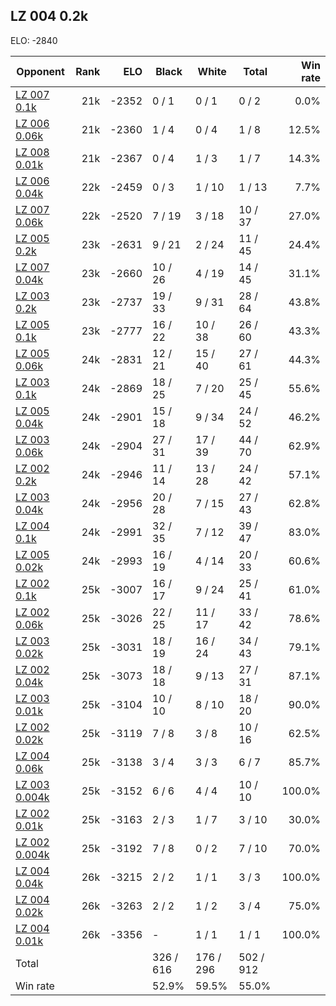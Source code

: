 ## LZ 004 0.2k ##

ELO: -2840

Opponent | Rank | ELO | Black | White | Total | Win rate
---------|-----:|----:|-------|-------|-------|-------:
[LZ 007 0.1k](LZ%20007%200.1k.md) | 21k | -2352 | 0 / 1 | 0 / 1 | 0 / 2 | 0.0%
[LZ 006 0.06k](LZ%20006%200.06k.md) | 21k | -2360 | 1 / 4 | 0 / 4 | 1 / 8 | 12.5%
[LZ 008 0.01k](LZ%20008%200.01k.md) | 21k | -2367 | 0 / 4 | 1 / 3 | 1 / 7 | 14.3%
[LZ 006 0.04k](LZ%20006%200.04k.md) | 22k | -2459 | 0 / 3 | 1 / 10 | 1 / 13 | 7.7%
[LZ 007 0.06k](LZ%20007%200.06k.md) | 22k | -2520 | 7 / 19 | 3 / 18 | 10 / 37 | 27.0%
[LZ 005 0.2k](LZ%20005%200.2k.md) | 23k | -2631 | 9 / 21 | 2 / 24 | 11 / 45 | 24.4%
[LZ 007 0.04k](LZ%20007%200.04k.md) | 23k | -2660 | 10 / 26 | 4 / 19 | 14 / 45 | 31.1%
[LZ 003 0.2k](LZ%20003%200.2k.md) | 23k | -2737 | 19 / 33 | 9 / 31 | 28 / 64 | 43.8%
[LZ 005 0.1k](LZ%20005%200.1k.md) | 23k | -2777 | 16 / 22 | 10 / 38 | 26 / 60 | 43.3%
[LZ 005 0.06k](LZ%20005%200.06k.md) | 24k | -2831 | 12 / 21 | 15 / 40 | 27 / 61 | 44.3%
[LZ 003 0.1k](LZ%20003%200.1k.md) | 24k | -2869 | 18 / 25 | 7 / 20 | 25 / 45 | 55.6%
[LZ 005 0.04k](LZ%20005%200.04k.md) | 24k | -2901 | 15 / 18 | 9 / 34 | 24 / 52 | 46.2%
[LZ 003 0.06k](LZ%20003%200.06k.md) | 24k | -2904 | 27 / 31 | 17 / 39 | 44 / 70 | 62.9%
[LZ 002 0.2k](LZ%20002%200.2k.md) | 24k | -2946 | 11 / 14 | 13 / 28 | 24 / 42 | 57.1%
[LZ 003 0.04k](LZ%20003%200.04k.md) | 24k | -2956 | 20 / 28 | 7 / 15 | 27 / 43 | 62.8%
[LZ 004 0.1k](LZ%20004%200.1k.md) | 24k | -2991 | 32 / 35 | 7 / 12 | 39 / 47 | 83.0%
[LZ 005 0.02k](LZ%20005%200.02k.md) | 24k | -2993 | 16 / 19 | 4 / 14 | 20 / 33 | 60.6%
[LZ 002 0.1k](LZ%20002%200.1k.md) | 25k | -3007 | 16 / 17 | 9 / 24 | 25 / 41 | 61.0%
[LZ 002 0.06k](LZ%20002%200.06k.md) | 25k | -3026 | 22 / 25 | 11 / 17 | 33 / 42 | 78.6%
[LZ 003 0.02k](LZ%20003%200.02k.md) | 25k | -3031 | 18 / 19 | 16 / 24 | 34 / 43 | 79.1%
[LZ 002 0.04k](LZ%20002%200.04k.md) | 25k | -3073 | 18 / 18 | 9 / 13 | 27 / 31 | 87.1%
[LZ 003 0.01k](LZ%20003%200.01k.md) | 25k | -3104 | 10 / 10 | 8 / 10 | 18 / 20 | 90.0%
[LZ 002 0.02k](LZ%20002%200.02k.md) | 25k | -3119 | 7 / 8 | 3 / 8 | 10 / 16 | 62.5%
[LZ 004 0.06k](LZ%20004%200.06k.md) | 25k | -3138 | 3 / 4 | 3 / 3 | 6 / 7 | 85.7%
[LZ 003 0.004k](LZ%20003%200.004k.md) | 25k | -3152 | 6 / 6 | 4 / 4 | 10 / 10 | 100.0%
[LZ 002 0.01k](LZ%20002%200.01k.md) | 25k | -3163 | 2 / 3 | 1 / 7 | 3 / 10 | 30.0%
[LZ 002 0.004k](LZ%20002%200.004k.md) | 25k | -3192 | 7 / 8 | 0 / 2 | 7 / 10 | 70.0%
[LZ 004 0.04k](LZ%20004%200.04k.md) | 26k | -3215 | 2 / 2 | 1 / 1 | 3 / 3 | 100.0%
[LZ 004 0.02k](LZ%20004%200.02k.md) | 26k | -3263 | 2 / 2 | 1 / 2 | 3 / 4 | 75.0%
[LZ 004 0.01k](LZ%20004%200.01k.md) | 26k | -3356 | - | 1 / 1 | 1 / 1 | 100.0%
Total | | | 326 / 616 | 176 / 296 | 502 / 912 | 
Win rate| | | 52.9% | 59.5% | 55.0% | 

